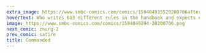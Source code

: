```yaml
---
extra_image: https://www.smbc-comics.com/comics/159404935520200706after.png
hovertext: Who writes 613 different rules in the handbook and expects everyone to remember them all the time?
image: https://www.smbc-comics.com/comics/1594049294-20200706.png
next_comic: znurg-2
prev_comic: satire
title: Commanded
---
```


